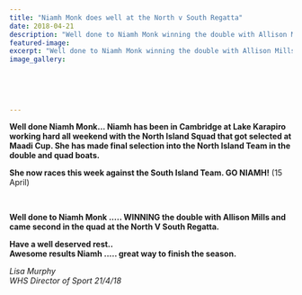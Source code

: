 ```yaml
---
title: "Niamh Monk does well at the North v South Regatta"
date: 2018-04-21
description: "Well done to Niamh Monk winning the double with Allison Mills & came 2nd in the quad at the Nth V Sth Regatta..."
featured-image: 
excerpt: "Well done to Niamh Monk winning the double with Allison Mills & came 2nd in the quad at the Nth V Sth Regatta."
image_gallery:
    
    
    
    
    
---
```


<p><strong><span>Well done Niamh Monk... Niamh has been in Cambridge at Lake Karapiro working hard all weekend with the North Island Squad that got selected at Maadi Cup. She has made final selection into the North Island Team in the double and quad boats.</span></strong></p>
<p><strong><span><span>She now races this week against the South Island Team. GO NIAMH!</span></span></strong> (15 April)</p>
<p><strong><span><span><br /></span></span></strong></p>
<p><strong><span><span><span>Well done to Niamh Monk ..... WINNING the double with Allison Mills and came second in the quad at the North V South Regatta. </span></span></span></strong></p>
<p><strong><span><span><span>Have a well deserved rest..</span><br /><span>Awesome results Niamh ..... great way to finish the season.</span></span></span></strong></p>
<p><em>Lisa Murphy<br />WHS Director of Sport 21/4/18</em></p>

